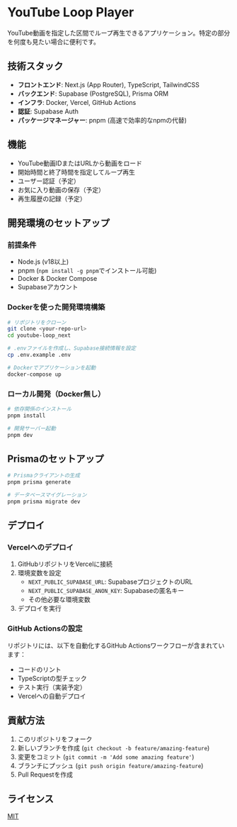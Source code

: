 # YouTube Loop Player

YouTube動画を指定した区間でループ再生できるアプリケーション。特定の部分を何度も見たい場合に便利です。

## 技術スタック

- **フロントエンド**: Next.js (App Router), TypeScript, TailwindCSS
- **バックエンド**: Supabase (PostgreSQL), Prisma ORM
- **インフラ**: Docker, Vercel, GitHub Actions
- **認証**: Supabase Auth
- **パッケージマネージャー**: pnpm (高速で効率的なnpmの代替)

## 機能

- YouTube動画IDまたはURLから動画をロード
- 開始時間と終了時間を指定してループ再生
- ユーザー認証（予定）
- お気に入り動画の保存（予定）
- 再生履歴の記録（予定）

## 開発環境のセットアップ

### 前提条件

- Node.js (v18以上)
- pnpm (`npm install -g pnpm`でインストール可能)
- Docker & Docker Compose
- Supabaseアカウント

### Dockerを使った開発環境構築

```bash
# リポジトリをクローン
git clone <your-repo-url>
cd youtube-loop_next

# .envファイルを作成し、Supabase接続情報を設定
cp .env.example .env

# Dockerでアプリケーションを起動
docker-compose up
```

### ローカル開発（Docker無し）

```bash
# 依存関係のインストール
pnpm install

# 開発サーバー起動
pnpm dev
```

## Prismaのセットアップ

```bash
# Prismaクライアントの生成
pnpm prisma generate

# データベースマイグレーション
pnpm prisma migrate dev
```

## デプロイ

### Vercelへのデプロイ

1. GitHubリポジトリをVercelに接続
2. 環境変数を設定
   - `NEXT_PUBLIC_SUPABASE_URL`: SupabaseプロジェクトのURL
   - `NEXT_PUBLIC_SUPABASE_ANON_KEY`: Supabaseの匿名キー
   - その他必要な環境変数
3. デプロイを実行

### GitHub Actionsの設定

リポジトリには、以下を自動化するGitHub Actionsワークフローが含まれています：

- コードのリント
- TypeScriptの型チェック
- テスト実行（実装予定）
- Vercelへの自動デプロイ

## 貢献方法

1. このリポジトリをフォーク
2. 新しいブランチを作成 (`git checkout -b feature/amazing-feature`)
3. 変更をコミット (`git commit -m 'Add some amazing feature'`)
4. ブランチにプッシュ (`git push origin feature/amazing-feature`)
5. Pull Requestを作成

## ライセンス

[MIT](LICENSE)
